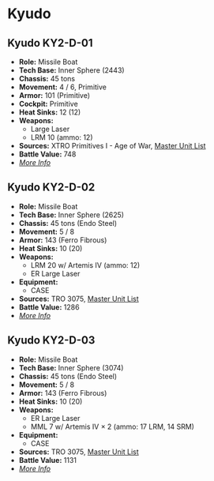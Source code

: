 # Kyudo
## Kyudo KY2-D-01
- **Role:** Missile Boat
- **Tech Base:** Inner Sphere (2443)
- **Chassis:** 45 tons
- **Movement:** 4 / 6, Primitive
- **Armor:** 101 (Primitive)
- **Cockpit:** Primitive
- **Heat Sinks:** 12 (12)
- **Weapons:**
  - Large Laser
  - LRM 10 (ammo: 12)
- **Sources:** XTRO Primitives I - Age of War, [Master Unit List](http://masterunitlist.info/Unit/Details/1850/kyudo-ky2-d-01)
- **Battle Value:** 748
- [*More Info*](kyudo/kyudo_ky2-d-01.md)

## Kyudo KY2-D-02
- **Role:** Missile Boat
- **Tech Base:** Inner Sphere (2625)
- **Chassis:** 45 tons (Endo Steel)
- **Movement:** 5 / 8
- **Armor:** 143 (Ferro Fibrous)
- **Heat Sinks:** 10 (20)
- **Weapons:**
  - LRM 20 w/ Artemis IV (ammo: 12)
  - ER Large Laser
- **Equipment:**
  - CASE
- **Sources:** TRO 3075, [Master Unit List](http://masterunitlist.info/Unit/Details/1851/kyudo-ky2-d-02)
- **Battle Value:** 1286
- [*More Info*](kyudo/kyudo_ky2-d-02.md)

## Kyudo KY2-D-03
- **Role:** Missile Boat
- **Tech Base:** Inner Sphere (3074)
- **Chassis:** 45 tons (Endo Steel)
- **Movement:** 5 / 8
- **Armor:** 143 (Ferro Fibrous)
- **Heat Sinks:** 10 (20)
- **Weapons:**
  - ER Large Laser
  - MML 7 w/ Artemis IV × 2 (ammo: 17 LRM, 14 SRM)
- **Equipment:**
  - CASE
- **Sources:** TRO 3075, [Master Unit List](http://masterunitlist.info/Unit/Details/1852/kyudo-ky2-d-03)
- **Battle Value:** 1131
- [*More Info*](kyudo/kyudo_ky2-d-03.md)


